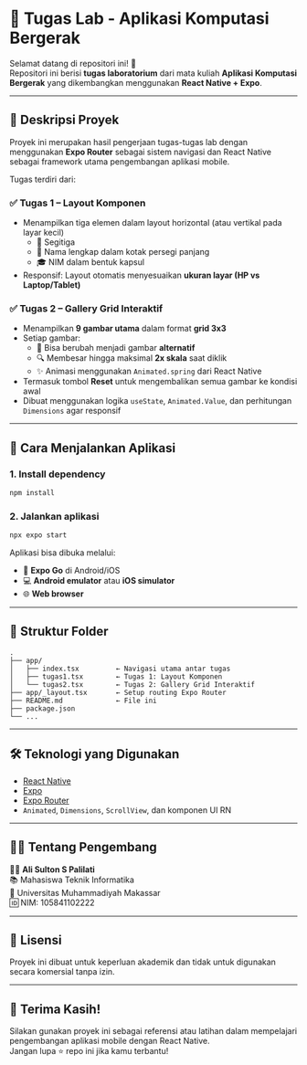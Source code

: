 # 📱 Tugas Lab - Aplikasi Komputasi Bergerak

Selamat datang di repositori ini! 🎉  
Repositori ini berisi **tugas laboratorium** dari mata kuliah **Aplikasi Komputasi Bergerak** yang dikembangkan menggunakan **React Native + Expo**.

---

## 🧪 Deskripsi Proyek

Proyek ini merupakan hasil pengerjaan tugas-tugas lab dengan menggunakan **Expo Router** sebagai sistem navigasi dan React Native sebagai framework utama pengembangan aplikasi mobile.

Tugas terdiri dari:

### ✅ Tugas 1 – Layout Komponen

- Menampilkan tiga elemen dalam layout horizontal (atau vertikal pada layar kecil)
  - 🔺 Segitiga
  - 📛 Nama lengkap dalam kotak persegi panjang
  - 🎓 NIM dalam bentuk kapsul
- Responsif: Layout otomatis menyesuaikan **ukuran layar (HP vs Laptop/Tablet)**

### ✅ Tugas 2 – Gallery Grid Interaktif

- Menampilkan **9 gambar utama** dalam format **grid 3x3**
- Setiap gambar:
  - 🔁 Bisa berubah menjadi gambar **alternatif**
  - 🔍 Membesar hingga maksimal **2x skala** saat diklik
  - ✨ Animasi menggunakan `Animated.spring` dari React Native
- Termasuk tombol **Reset** untuk mengembalikan semua gambar ke kondisi awal
- Dibuat menggunakan logika `useState`, `Animated.Value`, dan perhitungan `Dimensions` agar responsif

---

## 🚀 Cara Menjalankan Aplikasi

### 1. Install dependency

```bash
npm install
```

### 2. Jalankan aplikasi

```bash
npx expo start
```

Aplikasi bisa dibuka melalui:

- 📱 **Expo Go** di Android/iOS
- 💻 **Android emulator** atau **iOS simulator**
- 🌐 **Web browser**

---

## 📁 Struktur Folder

```
.
├── app/
│   ├── index.tsx         ← Navigasi utama antar tugas
│   ├── tugas1.tsx        ← Tugas 1: Layout Komponen
│   └── tugas2.tsx        ← Tugas 2: Gallery Grid Interaktif
├── app/_layout.tsx       ← Setup routing Expo Router
├── README.md             ← File ini
├── package.json
└── ...
```

---

## 🛠️ Teknologi yang Digunakan

- [React Native](https://reactnative.dev/)
- [Expo](https://expo.dev/)
- [Expo Router](https://expo.github.io/router/)
- `Animated`, `Dimensions`, `ScrollView`, dan komponen UI RN

---

## 🙋‍♂️ Tentang Pengembang

👨‍🎓 **Ali Sulton S Palilati**  
📚 Mahasiswa Teknik Informatika  
🏫 Universitas Muhammadiyah Makassar  
🆔 NIM: 105841102222

---

## 💬 Lisensi

Proyek ini dibuat untuk keperluan akademik dan tidak untuk digunakan secara komersial tanpa izin.

---

## 🌟 Terima Kasih!

Silakan gunakan proyek ini sebagai referensi atau latihan dalam mempelajari pengembangan aplikasi mobile dengan React Native.  
Jangan lupa ⭐ repo ini jika kamu terbantu!

